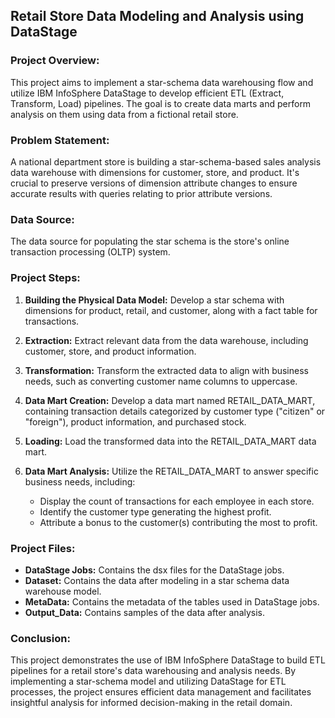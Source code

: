 ## Retail Store Data Modeling and Analysis using DataStage

### Project Overview:

This project aims to implement a star-schema data warehousing flow and utilize IBM InfoSphere DataStage to develop efficient ETL (Extract, Transform, Load) pipelines. The goal is to create data marts and perform analysis on them using data from a fictional retail store.

### Problem Statement:

A national department store is building a star-schema-based sales analysis data warehouse with dimensions for customer, store, and product. It's crucial to preserve versions of dimension attribute changes to ensure accurate results with queries relating to prior attribute versions.

### Data Source:

The data source for populating the star schema is the store's online transaction processing (OLTP) system.

### Project Steps:

1. **Building the Physical Data Model:** Develop a star schema with dimensions for product, retail, and customer, along with a fact table for transactions.

2. **Extraction:** Extract relevant data from the data warehouse, including customer, store, and product information.

3. **Transformation:** Transform the extracted data to align with business needs, such as converting customer name columns to uppercase.

4. **Data Mart Creation:** Develop a data mart named RETAIL_DATA_MART, containing transaction details categorized by customer type ("citizen" or "foreign"), product information, and purchased stock.

5. **Loading:** Load the transformed data into the RETAIL_DATA_MART data mart.

6. **Data Mart Analysis:** Utilize the RETAIL_DATA_MART to answer specific business needs, including:
   - Display the count of transactions for each employee in each store.
   - Identify the customer type generating the highest profit.
   - Attribute a bonus to the customer(s) contributing the most to profit.

### Project Files:

- **DataStage Jobs:** Contains the dsx files for the DataStage jobs.
- **Dataset:** Contains the data after modeling in a star schema data warehouse model.
- **MetaData:** Contains the metadata of the tables used in DataStage jobs.
- **Output_Data:** Contains samples of the data after analysis.

### Conclusion:

This project demonstrates the use of IBM InfoSphere DataStage to build ETL pipelines for a retail store's data warehousing and analysis needs. By implementing a star-schema model and utilizing DataStage for ETL processes, the project ensures efficient data management and facilitates insightful analysis for informed decision-making in the retail domain.
